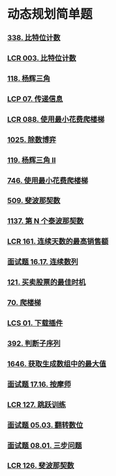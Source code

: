 # 动态规划简单题

### [338. 比特位计数](https://leetcode.cn/problems/counting-bits/)



### [LCR 003. 比特位计数](https://leetcode.cn/problems/w3tCBm/)



### [118. 杨辉三角](https://leetcode.cn/problems/pascals-triangle/)



### [LCP 07. 传递信息](https://leetcode.cn/problems/chuan-di-xin-xi/)



### [LCR 088. 使用最小花费爬楼梯](https://leetcode.cn/problems/GzCJIP/)



### [1025. 除数博弈](https://leetcode.cn/problems/divisor-game/)



### [119. 杨辉三角 II](https://leetcode.cn/problems/pascals-triangle-ii/)



### [746. 使用最小花费爬楼梯](https://leetcode.cn/problems/min-cost-climbing-stairs/)



### [509. 斐波那契数](https://leetcode.cn/problems/fibonacci-number/)



### [1137. 第 N 个泰波那契数](https://leetcode.cn/problems/n-th-tribonacci-number/)



### [LCR 161. 连续天数的最高销售额](https://leetcode.cn/problems/lian-xu-zi-shu-zu-de-zui-da-he-lcof/)



### [面试题 16.17. 连续数列](https://leetcode.cn/problems/contiguous-sequence-lcci/)



### [121. 买卖股票的最佳时机](https://leetcode.cn/problems/best-time-to-buy-and-sell-stock/)



### [70. 爬楼梯](https://leetcode.cn/problems/climbing-stairs/)



### [LCS 01. 下载插件](https://leetcode.cn/problems/Ju9Xwi/)



### [392. 判断子序列](https://leetcode.cn/problems/is-subsequence/)





### [1646. 获取生成数组中的最大值](https://leetcode.cn/problems/get-maximum-in-generated-array/)



### [面试题 17.16. 按摩师](https://leetcode.cn/problems/the-masseuse-lcci/)



### [LCR 127. 跳跃训练](https://leetcode.cn/problems/qing-wa-tiao-tai-jie-wen-ti-lcof/)



### [面试题 05.03. 翻转数位](https://leetcode.cn/problems/reverse-bits-lcci/)



### [面试题 08.01. 三步问题](https://leetcode.cn/problems/three-steps-problem-lcci/)



### [LCR 126. 斐波那契数](https://leetcode.cn/problems/fei-bo-na-qi-shu-lie-lcof/)

